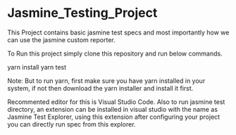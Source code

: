 # Jasmine_Testing_Project

This Project contains basic jasmine test specs and most importantly how we can use the jasmine custom reporter. 

To Run this project simply clone this repository and run below commands.

yarn install
yarn test

Note: But to run yarn, first make sure you have yarn installed in your system, if not then download the yarn installer and install it first.

Recommented editor for this is Visual Studio Code.
Also to run jasmine test directory, an extension can be installed in visual studio with the name as Jasmine Test Explorer, using this extension after configuring your project you can directly run spec from this explorer.
